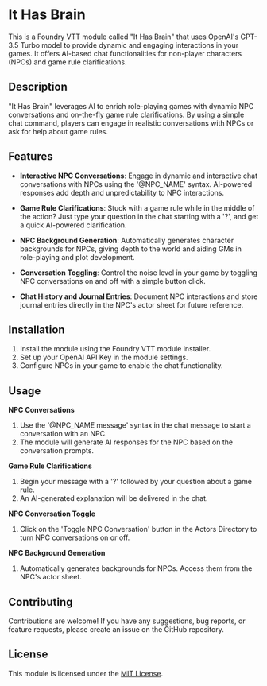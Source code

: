 # It Has Brain

This is a Foundry VTT module called "It Has Brain" that uses OpenAI's GPT-3.5 Turbo model to provide dynamic and engaging interactions in your games. It offers AI-based chat functionalities for non-player characters (NPCs) and game rule clarifications.

## Description

"It Has Brain" leverages AI to enrich role-playing games with dynamic NPC conversations and on-the-fly game rule clarifications. By using a simple chat command, players can engage in realistic conversations with NPCs or ask for help about game rules.

## Features

- **Interactive NPC Conversations**: Engage in dynamic and interactive chat conversations with NPCs using the '@NPC_NAME' syntax. AI-powered responses add depth and unpredictability to NPC interactions.
  
- **Game Rule Clarifications**: Stuck with a game rule while in the middle of the action? Just type your question in the chat starting with a '?', and get a quick AI-powered clarification.
  
- **NPC Background Generation**: Automatically generates character backgrounds for NPCs, giving depth to the world and aiding GMs in role-playing and plot development.
  
- **Conversation Toggling**: Control the noise level in your game by toggling NPC conversations on and off with a simple button click. 

- **Chat History and Journal Entries**: Document NPC interactions and store journal entries directly in the NPC's actor sheet for future reference.

## Installation

1. Install the module using the Foundry VTT module installer.
2. Set up your OpenAI API Key in the module settings.
3. Configure NPCs in your game to enable the chat functionality.

## Usage

**NPC Conversations**
1. Use the '@NPC_NAME message' syntax in the chat message to start a conversation with an NPC.
2. The module will generate AI responses for the NPC based on the conversation prompts.

**Game Rule Clarifications**
1. Begin your message with a '?' followed by your question about a game rule.
2. An AI-generated explanation will be delivered in the chat.

**NPC Conversation Toggle**
1. Click on the 'Toggle NPC Conversation' button in the Actors Directory to turn NPC conversations on or off.

**NPC Background Generation**
1. Automatically generates backgrounds for NPCs. Access them from the NPC's actor sheet.

## Contributing

Contributions are welcome! If you have any suggestions, bug reports, or feature requests, please create an issue on the GitHub repository.

## License

This module is licensed under the [MIT License](LICENSE).
